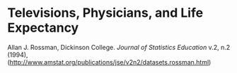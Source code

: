 Televisions, Physicians, and Life Expectancy
============================================

Allan J. Rossman, Dickinson College. *Journal of Statistics Education* v.2, n.2 (1994),
(http://www.amstat.org/publications/jse/v2n2/datasets.rossman.html)
